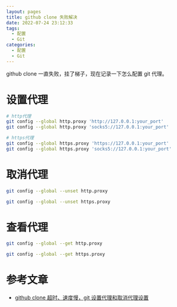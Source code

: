 ```yaml
---
layout: pages
title: github clone 失败解决
date: 2022-07-24 23:12:33
tags:
  - 配置
  - Git
categories:
  - 配置
  - Git
---
```


github clone 一直失败，挂了梯子，现在记录一下怎么配置 git 代理。

<!--more-->

# 设置代理

```bash
# http代理
git config --global http.proxy 'http://127.0.0.1:your_port'
git config --global http.proxy 'socks5://127.0.0.1:your_port'

# https代理
git config --global https.proxy 'https://127.0.0.1:your_port'
git config --global https.proxy 'socks5://127.0.0.1:your_port'
```

# 取消代理

```bash
git config --global --unset http.proxy

git config --global --unset https.proxy
```

# 查看代理

```bash
git config --global --get http.proxy

git config --global --get https.proxy
```

# 参考文章

- [github clone 超时、速度慢，git 设置代理和取消代理设置](https://blog.csdn.net/csdn_zhangshi/article/details/104882554)
